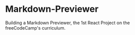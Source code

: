 # Markdown-Previewer
Building a Markdown Previewer, the 1st React Project on the freeCodeCamp's curriculum. 
